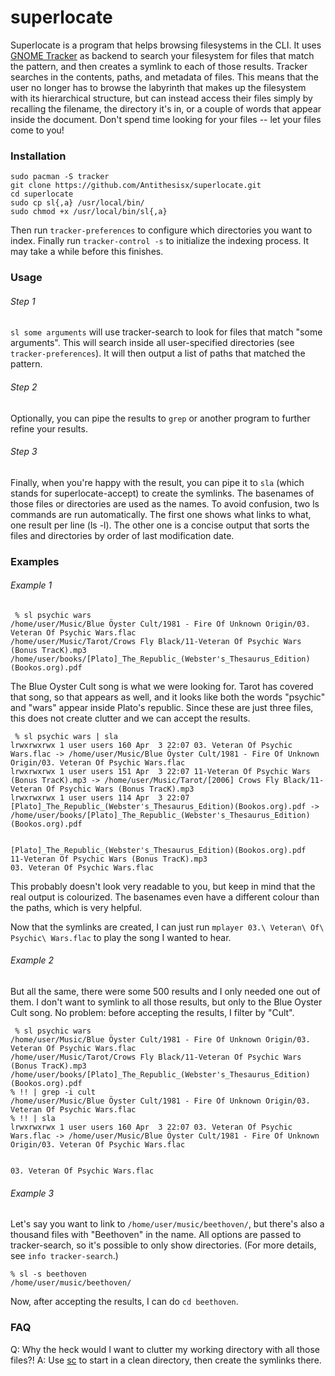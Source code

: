 superlocate
===========

Superlocate is a program that helps browsing filesystems in the CLI. It uses [GNOME Tracker](https://wiki.gnome.org/Projects/Tracker) as backend to search your filesystem for files that match the pattern, and then creates a symlink to each of those results. Tracker searches in the contents, paths, and metadata of files. This means that the user no longer has to browse the labyrinth that makes up the filesystem with its hierarchical structure, but can instead access their files simply by recalling the filename, the directory it's in, or a couple of words that appear inside the document. Don't spend time looking for your files -- let your files come to you!

### Installation
```
sudo pacman -S tracker
git clone https://github.com/Antithesisx/superlocate.git
cd superlocate
sudo cp sl{,a} /usr/local/bin/
sudo chmod +x /usr/local/bin/sl{,a}
```

Then run `tracker-preferences` to configure which directories you want to index. Finally run `tracker-control -s` to initialize the indexing process. It may take a while before this finishes.

### Usage
###### Step 1
`sl some arguments` will use tracker-search to look for files that match "some arguments". This will search inside all user-specified directories (see `tracker-preferences`). It will then output a list of paths that matched the pattern.

###### Step 2
Optionally, you can pipe the results to `grep` or another program to further refine your results.

###### Step 3
Finally, when you're happy with the result, you can pipe it to `sla` (which stands for superlocate-accept) to create the symlinks. The basenames of those files or directories are used as the names. To avoid confusion, two ls commands are run automatically. The first one shows what links to what, one result per line (ls -l). The other one is a concise output that sorts the files and directories by order of last modification date.

### Examples
###### Example 1
```
 % sl psychic wars
/home/user/Music/Blue Öyster Cult/1981 - Fire Of Unknown Origin/03. Veteran Of Psychic Wars.flac
/home/user/Music/Tarot/Crows Fly Black/11-Veteran Of Psychic Wars (Bonus TracK).mp3
/home/user/books/[Plato]_The_Republic_(Webster's_Thesaurus_Edition)(Bookos.org).pdf
```

The Blue Oyster Cult song is what we were looking for. Tarot has covered that song, so that appears as well, and it looks like both the words "psychic" and "wars" appear inside Plato's republic. Since these are just three files, this does not create clutter and we can accept the results.

```
 % sl psychic wars | sla
lrwxrwxrwx 1 user users 160 Apr  3 22:07 03. Veteran Of Psychic Wars.flac -> /home/user/Music/Blue Öyster Cult/1981 - Fire Of Unknown Origin/03. Veteran Of Psychic Wars.flac
lrwxrwxrwx 1 user users 151 Apr  3 22:07 11-Veteran Of Psychic Wars (Bonus TracK).mp3 -> /home/user/Music/Tarot/[2006] Crows Fly Black/11-Veteran Of Psychic Wars (Bonus TracK).mp3
lrwxrwxrwx 1 user users 114 Apr  3 22:07 [Plato]_The_Republic_(Webster's_Thesaurus_Edition)(Bookos.org).pdf -> /home/user/books/[Plato]_The_Republic_(Webster's_Thesaurus_Edition)(Bookos.org).pdf


[Plato]_The_Republic_(Webster's_Thesaurus_Edition)(Bookos.org).pdf  11-Veteran Of Psychic Wars (Bonus TracK).mp3
03. Veteran Of Psychic Wars.flac
```
This probably doesn't look very readable to you, but keep in mind that the real output is colourized. The basenames even have a different colour than the paths, which is very helpful.

Now that the symlinks are created, I can just run `mplayer 03.\ Veteran\ Of\ Psychic\ Wars.flac` to play the song I wanted to hear.

###### Example 2
But all the same, there were some 500 results and I only needed one out of them. I don't want to symlink to all those results, but only to the Blue Oyster Cult song. No problem: before accepting the results, I filter by "Cult".

```
 % sl psychic wars
/home/user/Music/Blue Öyster Cult/1981 - Fire Of Unknown Origin/03. Veteran Of Psychic Wars.flac
/home/user/Music/Tarot/Crows Fly Black/11-Veteran Of Psychic Wars (Bonus TracK).mp3
/home/user/books/[Plato]_The_Republic_(Webster's_Thesaurus_Edition)(Bookos.org).pdf
% !! | grep -i cult
/home/user/Music/Blue Öyster Cult/1981 - Fire Of Unknown Origin/03. Veteran Of Psychic Wars.flac
% !! | sla
lrwxrwxrwx 1 user users 160 Apr  3 22:07 03. Veteran Of Psychic Wars.flac -> /home/user/Music/Blue Öyster Cult/1981 - Fire Of Unknown Origin/03. Veteran Of Psychic Wars.flac


03. Veteran Of Psychic Wars.flac
```

###### Example 3
Let's say you want to link to `/home/user/music/beethoven/`, but there's also a thousand files with "Beethoven" in the name. All options are passed to tracker-search, so it's possible to only show directories. (For more details, see `info tracker-search`.)

```
% sl -s beethoven
/home/user/music/beethoven/
```

Now, after accepting the results, I can do `cd beethoven`. 

### FAQ
Q: Why the heck would I want to clutter my working directory with all those files?!
A: Use [sc](https://github.com/Antithesisx/sc) to start in a clean directory, then create the symlinks there.


